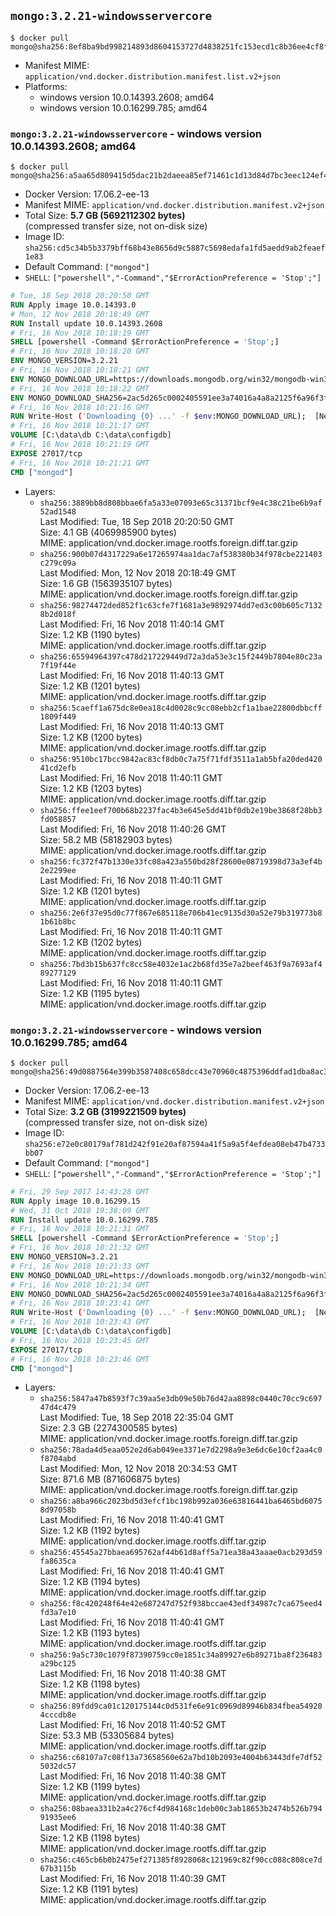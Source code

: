 ## `mongo:3.2.21-windowsservercore`

```console
$ docker pull mongo@sha256:8ef8ba9bd998214893d8604153727d4838251fc153ecd1c8b36ee4cf8f673f22
```

-	Manifest MIME: `application/vnd.docker.distribution.manifest.list.v2+json`
-	Platforms:
	-	windows version 10.0.14393.2608; amd64
	-	windows version 10.0.16299.785; amd64

### `mongo:3.2.21-windowsservercore` - windows version 10.0.14393.2608; amd64

```console
$ docker pull mongo@sha256:a5aa65d809415d5dac21b2daeea85ef71461c1d13d84d7bc3eec124ef4585bd0
```

-	Docker Version: 17.06.2-ee-13
-	Manifest MIME: `application/vnd.docker.distribution.manifest.v2+json`
-	Total Size: **5.7 GB (5692112302 bytes)**  
	(compressed transfer size, not on-disk size)
-	Image ID: `sha256:cd5c34b5b3379bff68b43e8656d9c5887c5698edafa1fd5aedd9ab2feaef1e83`
-	Default Command: `["mongod"]`
-	`SHELL`: `["powershell","-Command","$ErrorActionPreference = 'Stop';"]`

```dockerfile
# Tue, 18 Sep 2018 20:20:50 GMT
RUN Apply image 10.0.14393.0
# Mon, 12 Nov 2018 20:18:49 GMT
RUN Install update 10.0.14393.2608
# Fri, 16 Nov 2018 10:18:19 GMT
SHELL [powershell -Command $ErrorActionPreference = 'Stop';]
# Fri, 16 Nov 2018 10:18:20 GMT
ENV MONGO_VERSION=3.2.21
# Fri, 16 Nov 2018 10:18:21 GMT
ENV MONGO_DOWNLOAD_URL=https://downloads.mongodb.org/win32/mongodb-win32-x86_64-2008plus-ssl-3.2.21-signed.msi
# Fri, 16 Nov 2018 10:18:22 GMT
ENV MONGO_DOWNLOAD_SHA256=2ac5d265c0002405591ee3a74016a4a8a2125f6a96f3f3a619e52d2902b98b6c
# Fri, 16 Nov 2018 10:21:16 GMT
RUN Write-Host ('Downloading {0} ...' -f $env:MONGO_DOWNLOAD_URL); 	[Net.ServicePointManager]::SecurityProtocol = [Net.SecurityProtocolType]::Tls12; 	(New-Object System.Net.WebClient).DownloadFile($env:MONGO_DOWNLOAD_URL, 'mongo.msi'); 		Write-Host ('Verifying sha256 ({0}) ...' -f $env:MONGO_DOWNLOAD_SHA256); 	if ((Get-FileHash mongo.msi -Algorithm sha256).Hash -ne $env:MONGO_DOWNLOAD_SHA256) { 		Write-Host 'FAILED!'; 		exit 1; 	}; 		Write-Host 'Installing ...'; 	Start-Process msiexec -Wait 		-ArgumentList @( 			'/i', 			'mongo.msi', 			'/quiet', 			'/qn', 			'INSTALLLOCATION=C:\mongodb', 			'ADDLOCAL=all' 		); 	$env:PATH = 'C:\mongodb\bin;' + $env:PATH; 	[Environment]::SetEnvironmentVariable('PATH', $env:PATH, [EnvironmentVariableTarget]::Machine); 		Write-Host 'Verifying install ...'; 	Write-Host '  mongo --version'; mongo --version; 	Write-Host '  mongod --version'; mongod --version; 		Write-Host 'Removing ...'; 	Remove-Item C:\mongodb\bin\*.pdb -Force; 	Remove-Item C:\windows\installer\*.msi -Force; 	Remove-Item mongo.msi -Force; 		Write-Host 'Complete.';
# Fri, 16 Nov 2018 10:21:17 GMT
VOLUME [C:\data\db C:\data\configdb]
# Fri, 16 Nov 2018 10:21:19 GMT
EXPOSE 27017/tcp
# Fri, 16 Nov 2018 10:21:21 GMT
CMD ["mongod"]
```

-	Layers:
	-	`sha256:3889bb8d808bbae6fa5a33e07093e65c31371bcf9e4c38c21be6b9af52ad1548`  
		Last Modified: Tue, 18 Sep 2018 20:20:50 GMT  
		Size: 4.1 GB (4069985900 bytes)  
		MIME: application/vnd.docker.image.rootfs.foreign.diff.tar.gzip
	-	`sha256:900b07d4317229a6e17265974aa1dac7af538380b34f978cbe221403c279c09a`  
		Last Modified: Mon, 12 Nov 2018 20:18:49 GMT  
		Size: 1.6 GB (1563935107 bytes)  
		MIME: application/vnd.docker.image.rootfs.foreign.diff.tar.gzip
	-	`sha256:98274472ded852f1c63cfe7f1681a3e9892974dd7ed3c00b605c71328b2d018f`  
		Last Modified: Fri, 16 Nov 2018 11:40:14 GMT  
		Size: 1.2 KB (1190 bytes)  
		MIME: application/vnd.docker.image.rootfs.diff.tar.gzip
	-	`sha256:65594964397c478d217229449d72a3da53e3c15f2449b7804e80c23a7f19f44e`  
		Last Modified: Fri, 16 Nov 2018 11:40:13 GMT  
		Size: 1.2 KB (1201 bytes)  
		MIME: application/vnd.docker.image.rootfs.diff.tar.gzip
	-	`sha256:5caeff1a675dc8e0ea18c4d0028c9cc08ebb2cf1a1bae22800dbbcff1809f449`  
		Last Modified: Fri, 16 Nov 2018 11:40:13 GMT  
		Size: 1.2 KB (1200 bytes)  
		MIME: application/vnd.docker.image.rootfs.diff.tar.gzip
	-	`sha256:9510bc17bcc9842ac83cf8db0c7a75f71fdf3511a1ab5bfa20ded42041cd2efb`  
		Last Modified: Fri, 16 Nov 2018 11:40:11 GMT  
		Size: 1.2 KB (1203 bytes)  
		MIME: application/vnd.docker.image.rootfs.diff.tar.gzip
	-	`sha256:ffee1eef700b68b2237fac4b3e645e5dd41bf0db2e19be3868f28bb3fd058857`  
		Last Modified: Fri, 16 Nov 2018 11:40:26 GMT  
		Size: 58.2 MB (58182903 bytes)  
		MIME: application/vnd.docker.image.rootfs.diff.tar.gzip
	-	`sha256:fc372f47b1330e33fc08a423a550bd28f28600e08719398d73a3ef4b2e2299ee`  
		Last Modified: Fri, 16 Nov 2018 11:40:11 GMT  
		Size: 1.2 KB (1201 bytes)  
		MIME: application/vnd.docker.image.rootfs.diff.tar.gzip
	-	`sha256:2e6f37e95d0c77f867e685118e706b41ec9135d30a52e79b319773b81b61b8bc`  
		Last Modified: Fri, 16 Nov 2018 11:40:11 GMT  
		Size: 1.2 KB (1202 bytes)  
		MIME: application/vnd.docker.image.rootfs.diff.tar.gzip
	-	`sha256:7bd3b15b637fc8cc58e4032e1ac2b68fd35e7a2beef463f9a7693af489277129`  
		Last Modified: Fri, 16 Nov 2018 11:40:11 GMT  
		Size: 1.2 KB (1195 bytes)  
		MIME: application/vnd.docker.image.rootfs.diff.tar.gzip

### `mongo:3.2.21-windowsservercore` - windows version 10.0.16299.785; amd64

```console
$ docker pull mongo@sha256:49d0887564e399b3587408c658dcc43e70960c4875396ddfad1dba8ac3d060cb
```

-	Docker Version: 17.06.2-ee-13
-	Manifest MIME: `application/vnd.docker.distribution.manifest.v2+json`
-	Total Size: **3.2 GB (3199221509 bytes)**  
	(compressed transfer size, not on-disk size)
-	Image ID: `sha256:e72e0c80179af781d242f91e20af87594a41f5a9a5f4efdea08eb47b4733bb07`
-	Default Command: `["mongod"]`
-	`SHELL`: `["powershell","-Command","$ErrorActionPreference = 'Stop';"]`

```dockerfile
# Fri, 29 Sep 2017 14:43:28 GMT
RUN Apply image 10.0.16299.15
# Wed, 31 Oct 2018 19:38:09 GMT
RUN Install update 10.0.16299.785
# Fri, 16 Nov 2018 10:21:31 GMT
SHELL [powershell -Command $ErrorActionPreference = 'Stop';]
# Fri, 16 Nov 2018 10:21:32 GMT
ENV MONGO_VERSION=3.2.21
# Fri, 16 Nov 2018 10:21:33 GMT
ENV MONGO_DOWNLOAD_URL=https://downloads.mongodb.org/win32/mongodb-win32-x86_64-2008plus-ssl-3.2.21-signed.msi
# Fri, 16 Nov 2018 10:21:34 GMT
ENV MONGO_DOWNLOAD_SHA256=2ac5d265c0002405591ee3a74016a4a8a2125f6a96f3f3a619e52d2902b98b6c
# Fri, 16 Nov 2018 10:23:41 GMT
RUN Write-Host ('Downloading {0} ...' -f $env:MONGO_DOWNLOAD_URL); 	[Net.ServicePointManager]::SecurityProtocol = [Net.SecurityProtocolType]::Tls12; 	(New-Object System.Net.WebClient).DownloadFile($env:MONGO_DOWNLOAD_URL, 'mongo.msi'); 		Write-Host ('Verifying sha256 ({0}) ...' -f $env:MONGO_DOWNLOAD_SHA256); 	if ((Get-FileHash mongo.msi -Algorithm sha256).Hash -ne $env:MONGO_DOWNLOAD_SHA256) { 		Write-Host 'FAILED!'; 		exit 1; 	}; 		Write-Host 'Installing ...'; 	Start-Process msiexec -Wait 		-ArgumentList @( 			'/i', 			'mongo.msi', 			'/quiet', 			'/qn', 			'INSTALLLOCATION=C:\mongodb', 			'ADDLOCAL=all' 		); 	$env:PATH = 'C:\mongodb\bin;' + $env:PATH; 	[Environment]::SetEnvironmentVariable('PATH', $env:PATH, [EnvironmentVariableTarget]::Machine); 		Write-Host 'Verifying install ...'; 	Write-Host '  mongo --version'; mongo --version; 	Write-Host '  mongod --version'; mongod --version; 		Write-Host 'Removing ...'; 	Remove-Item C:\mongodb\bin\*.pdb -Force; 	Remove-Item C:\windows\installer\*.msi -Force; 	Remove-Item mongo.msi -Force; 		Write-Host 'Complete.';
# Fri, 16 Nov 2018 10:23:43 GMT
VOLUME [C:\data\db C:\data\configdb]
# Fri, 16 Nov 2018 10:23:45 GMT
EXPOSE 27017/tcp
# Fri, 16 Nov 2018 10:23:46 GMT
CMD ["mongod"]
```

-	Layers:
	-	`sha256:5847a47b8593f7c39aa5e3db09e50b76d42aa8898c0440c70cc9c69747d4c479`  
		Last Modified: Tue, 18 Sep 2018 22:35:04 GMT  
		Size: 2.3 GB (2274300585 bytes)  
		MIME: application/vnd.docker.image.rootfs.foreign.diff.tar.gzip
	-	`sha256:78ada4d5eaa052e2d6ab049ee3371e7d2298a9e3e6dc6e10cf2aa4c0f8704abd`  
		Last Modified: Mon, 12 Nov 2018 20:34:53 GMT  
		Size: 871.6 MB (871606875 bytes)  
		MIME: application/vnd.docker.image.rootfs.foreign.diff.tar.gzip
	-	`sha256:a8ba966c2023bd5d3efcf1bc198b992a036e63816441ba6465bd60758d97058b`  
		Last Modified: Fri, 16 Nov 2018 11:40:41 GMT  
		Size: 1.2 KB (1192 bytes)  
		MIME: application/vnd.docker.image.rootfs.diff.tar.gzip
	-	`sha256:45545a27bbaea695762af44b61d8aff5a71ea38a43aaae0acb293d59fa8635ca`  
		Last Modified: Fri, 16 Nov 2018 11:40:41 GMT  
		Size: 1.2 KB (1194 bytes)  
		MIME: application/vnd.docker.image.rootfs.diff.tar.gzip
	-	`sha256:f8c420248f64e42e687247d752f938bccae43edf34987c7ca675eed4fd3a7e10`  
		Last Modified: Fri, 16 Nov 2018 11:40:41 GMT  
		Size: 1.2 KB (1193 bytes)  
		MIME: application/vnd.docker.image.rootfs.diff.tar.gzip
	-	`sha256:9a5c730c1079f87390759cc0e1851c34a89927e6b89271ba8f236483a29bc125`  
		Last Modified: Fri, 16 Nov 2018 11:40:38 GMT  
		Size: 1.2 KB (1198 bytes)  
		MIME: application/vnd.docker.image.rootfs.diff.tar.gzip
	-	`sha256:89fdd9ca01c120175144c0d531fe6e91c0969d89946b834fbea549204cccdb8e`  
		Last Modified: Fri, 16 Nov 2018 11:40:52 GMT  
		Size: 53.3 MB (53305684 bytes)  
		MIME: application/vnd.docker.image.rootfs.diff.tar.gzip
	-	`sha256:c68107a7c08f13a73658560e62a7bd10b2093e4004b63443dfe7df525032dc57`  
		Last Modified: Fri, 16 Nov 2018 11:40:38 GMT  
		Size: 1.2 KB (1199 bytes)  
		MIME: application/vnd.docker.image.rootfs.diff.tar.gzip
	-	`sha256:08baea331b2a4c276cf4d984168c1deb00c3ab18653b2474b526b79491935ee6`  
		Last Modified: Fri, 16 Nov 2018 11:40:38 GMT  
		Size: 1.2 KB (1198 bytes)  
		MIME: application/vnd.docker.image.rootfs.diff.tar.gzip
	-	`sha256:c465cb6b0b2475ef271385f8928068c121969c82f90cc088c808ce7d67b3115b`  
		Last Modified: Fri, 16 Nov 2018 11:40:39 GMT  
		Size: 1.2 KB (1191 bytes)  
		MIME: application/vnd.docker.image.rootfs.diff.tar.gzip
